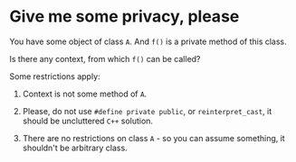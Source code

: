 # Give me some privacy, please

You have some object of class `A`.
And `f()` is a private method of this class.

Is there any context, from which `f()` can be called?

Some restrictions apply:

1. Context is not some method of `A`.

2. Please, do not use `#define private public`, or `reinterpret_cast`, it should be uncluttered `C++` solution.

3. There are no restrictions on class `A` - so you can assume something, it shouldn't be arbitrary class.

